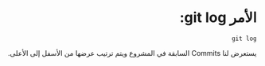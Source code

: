 <div dir="rtl" styyle="text-align:right">

# الأمر git log:

`git log`

يستعرض لنا Commits السابقة في المشروع ويتم ترتيب عرضها من الأسفل إلى الأعلى.

</div>